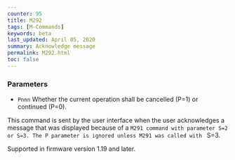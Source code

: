 ```yaml
---
counter: 95
title: M292
tags: [M-Commands] 
keywords: beta 
last_updated: April 05, 2020 
summary: Acknowledge message 
permalink: M292.html
toc: false 
---
```



### Parameters

* `Pnnn` Whether the current operation shall be cancelled (P=1) or continued (P=0).

This command is sent by the user interface when the user acknowledges a message that was displayed because of a ` M291 command with parameter S=2 or S=3. The P parameter is ignored unless M291 was called with  ` S=3.

Supported in firmware version 1.19 and later.

